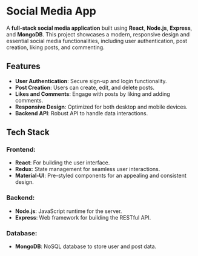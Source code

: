 # Social Media App

A **full-stack social media application** built using **React**, **Node.js**, **Express**, and **MongoDB**. This project showcases a modern, responsive design and essential social media functionalities, including user authentication, post creation, liking posts, and commenting.

## Features

- **User Authentication**: Secure sign-up and login functionality.
- **Post Creation**: Users can create, edit, and delete posts.
- **Likes and Comments**: Engage with posts by liking and adding comments.
- **Responsive Design**: Optimized for both desktop and mobile devices.
- **Backend API**: Robust API to handle data interactions.

## Tech Stack

### Frontend:
- **React**: For building the user interface.
- **Redux**: State management for seamless user interactions.
- **Material-UI**: Pre-styled components for an appealing and consistent design.

### Backend:
- **Node.js**: JavaScript runtime for the server.
- **Express**: Web framework for building the RESTful API.

### Database:
- **MongoDB**: NoSQL database to store user and post data.


